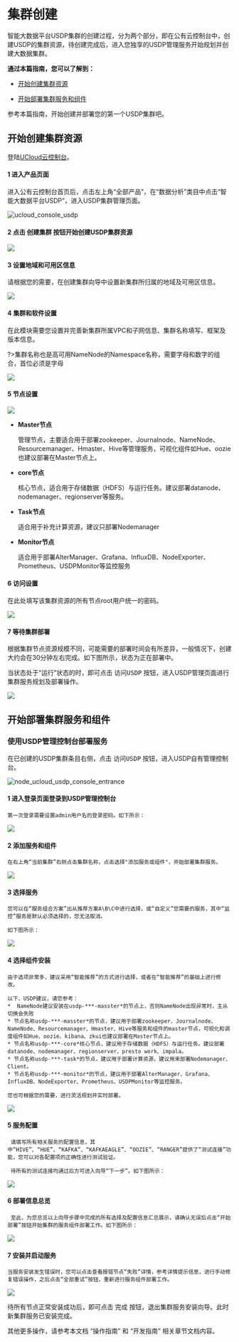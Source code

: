 # 集群创建

智能大数据平台USDP集群的创建过程，分为两个部分，即在公有云控制台中，创建USDP的集群资源，待创建完成后，进入您独享的USDP管理服务开始规划并创建大数据集群。



**通过本篇指南，您可以了解到：**

- [开始创建集群资源](/USDP/operate/cluster?id=开始创建集群资源)

- [开始部署集群服务和组件](/USDP/operate/cluster?id=开始部署集群服务和组件)

参考本篇指南，开始创建并部署您的第一个USDP集群吧。



## 开始创建集群资源

登陆[UCloud云控制台](https://console.ucloud.cn/)。

#### 1 进入产品页面

进入公有云控制台首页后，点击左上角“全部产品”，在“数据分析”类目中点击“智能大数据平台USDP”，进入USDP集群管理页面。

![ucloud_console_usdp](../images/operate/cluster/ucloud_console_usdp.png)

#### 2 点击 <kbd>创建集群</kbd> 按钮开始创建USDP集群资源

![](../images/operate/cluster/创建集群.png)

#### 3 设置地域和可用区信息

请根据您的需要，在创建集群向导中设置新集群所归属的地域及可用区信息。

![](../images/operate/cluster/地域和可用区选择.png)

#### 4 集群和软件设置

在此模块需要您设置并完善新集群所属VPC和子网信息、集群名称填写、框架及版本信息。

?>集群名称也是高可用NameNode的Namespace名称，需要字母和数字的组合，首位必须是字母

![](../images/operate/cluster/集群和软件设置.png)


####  5 节点设置

![](../images/operate/cluster/节点设置.png)

- **Master节点**

    管理节点，主要适合用于部署zookeeper、Journalnode、NameNode、Resourcemanager、Hmaster、Hive等管理服务，可视化组件如Hue、oozie也建议部署在Master节点上。

- **core节点**

    核心节点，适合用于存储数据（HDFS）与运行任务。建议部署datanode、nodemanager、regionserver等服务。

- **Task节点**

     适合用于补充计算资源，建议只部署Nodemanager

- **Monitor节点**

    适合用于部署AlterManager、Grafana、InfluxDB、NodeExporter、Prometheus、USDPMonitor等监控服务

#### 6 访问设置

在此处填写该集群资源的所有节点root用户统一的密码。

![](../images/operate/cluster/访问设置.png)


#### 7 等待集群部署

根据集群节点资源规模不同，可能需要的部署时间会有所差异，一般情况下，创建大约会在30分钟左右完成。如下图所示，状态为正在部署中。

当状态处于“运行”状态的时，即可点击 <kbd>访问USDP</kbd> 按钮，进入USDP管理页面进行集群服务规划及部署操作。

![](../images/operate/cluster/部署中的集群.png)

## 开始部署集群服务和组件

###  使用USDP管理控制台部署服务
在已创建的USDP集群条目右侧，点击 <kbd>访问USDP</kbd> 按钮，进入USDP自有管理控制台。

![node_ucloud_usdp_console_entrance](../images/operate/node/node_ucloud_usdp_console_entrance.png)

#### 1 进入登录页面登录到USDP管理控制台
    第一次登录需要设置admin用户名的登录密码。如下所示：
![](../images/operate/cluster/输入登录信息.png)

#### 2 添加服务和组件
    在右上角“当前集群”右侧点击集群名称，点击选择"添加服务或组件"，开始部署集群服务。
![](../images/operate/cluster/添加服务和组件.png)

#### 3 选择服务
    您可以在“服务组合方案”出从推荐方案A\B\C中进行选择，或“自定义”您需要的服务，其中“监控”服务是默认必须选择的，您无法取消。
    
    如下图所示：
 ![](../images/operate/cluster/选择服务.png)

#### 4 选择组件安装
    由于选项非常多，建议采用“智能推荐”的方式进行选择，或者在“智能推荐”的基础上进行修改。
    
    以下，USDP建议，请您参考：
    *  NameNode建议安装在usdp-***-masster*的节点上，否则NameNode出现异常时，主从切换会失败
    * 节点名称usdp-***-masster*的节点，建议用于部署zookeeper、Journalnode、NameNode、Resourcemanager、Hmaster、Hive等服务和组件的master节点，可视化和调度组件如Hue、oozie、kibana、zkui也建议部署在Master节点上。
    * 节点名称usdp-***-core*核心节点，建议用于存储数据（HDFS）与运行任务。建议部署datanode、nodemanager、regionserver、presto work、impala。
    * 节点名称usdp-***-task*的节点，建议用于部署计算资源，建议用来部署Nodemanager、Client。
    * 节点名称usdp-***-monitor*的节点，建议用于部署AlterManager、Grafana、InfluxDB、NodeExporter、Prometheus、USDPMonitor等监控服务。
       
    您也可根据您的需要，进行灵活规划并实时部署。

 ![](../images/operate/cluster/选择组件安装节点.png)

  #### 5 服务配置
     请填写所有相关服务的配置信息，其中“HIVE”、“HUE”、“KAFKA”、“KAFKAEAGLE”、“OOZIE”、“RANGER”提供了“测试连接”功能，您可以对各配置项的正确性进行测试验证。
     
     待所有的测试连接均通过后方可进入向导“下一步”。如下图所示：
 ![](../images/operate/cluster/服务配置.png)

 #### 6 部署信息总览
     至此，为您总览以上向导步骤中完成的所有选择及配置信息汇总展示，请确认无误后点击“开始部署”按钮开始集群的服务组件部署工作。如下图所示： 
 ![](../images/operate/cluster/部署服务.png)

 #### 7 安装并启动服务
    当服务安装发生错误时，您可以点击查看报错节点“失败”详情，参考详情提示信息，进行手动修复错误操作，之后点击“全部重试”按钮，重新进行服务组件部署工作。
  ![](../images/operate/cluster/安装并部署服务.png)

  待所有节点正常安装成功后，即可点击 <kbd>完成</kbd> 按钮，退出集群服务安装向导。此时新集群服务已安装完成。



  其他更多操作，请参考本文档 “操作指南” 和 “开发指南” 相关章节文档内容。

